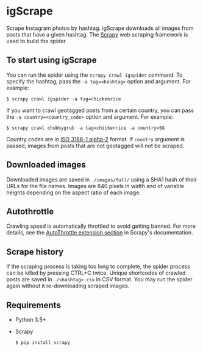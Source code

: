 # igScrape

Scrape Instagram photos by hashtag. igScrape downloads all images from posts that have a given hashtag. The [Scrapy](https://github.com/scrapy/scrapy) web scraping framework is used to build the spider.

## To start using igScrape

You can run the spider using the `scrapy crawl igspider` command. To specify the hashtag, pass the `-a tag=<hashtag>` option and argument. For example:

    $ scrapy crawl igspider -a tag=chickenrice

If you want to crawl geotagged posts from a certain country, you can pass the `-a country=<country_code>` option and argument. For example:
    
    $ scrapy crawl chubbygrub -a tag=chickenrice -a country=SG

Country codes are in [ISO 3166-1 alpha-2](https://en.wikipedia.org/wiki/ISO_3166-1_alpha-2#Officially_assigned_code_elements) format. If `country` argument is passed, images from posts that are not geotagged will not be scraped.

## Downloaded images

Downloaded images are saved in `./images/full/` using a SHA1 hash of their URLs for the file names. Images are 640 pixels in width and of variable heights depending on the aspect ratio of each image.

## Autothrottle

Crawling speed is automatically throttled to avoid getting banned. For more details, see the [AutoThrottle extension section](https://doc.scrapy.org/en/latest/topics/autothrottle.html) in Scrapy's documentation.

## Scrape history

If the scraping process is taking too long to complete, the spider process can be killed by pressing CTRL+C twice. Unique shortcodes of crawled posts are saved in `./<hashtag>.csv` in CSV format. You may run the spider again without it re-downloading scraped images.

## Requirements

* Python 3.5+
* Scrapy

      $ pip install scrapy
